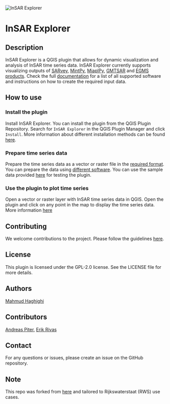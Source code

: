 ![InSAR Explorer](icon.png)

# InSAR Explorer

## Description
InSAR Explorer is a QGIS plugin that allows for dynamic visualization and analysis of InSAR time series data. 
InSAR Explorer currently supports visualizing outputs of [SARvey](https://github.com/luhipi/sarvey), [MintPy](https://github.com/insarlab/MintPy), [MiaplPy](https://github.com/insarlab/MiaplPy), [GMTSAR](https://topex.ucsd.edu/gmtsar/) and [EGMS products](https://egms.land.copernicus.eu/).
Check the full [documentation](https://luhipi.github.io/insar-explorer/) for a list of all supported software and instructions on how to create the required input data.

## How to use
### Install the plugin
Install InSAR Explorer. You can install the plugin from the QGIS Plugin Repository. Search for `InSAR Explorer` in the QGIS Plugin Manager and click `Install`.
More information about different installation methods can be found [here](https://luhipi.github.io/insar-explorer/#installation).

### Prepare time series data
Prepare the time series data as a vector or raster file in the [required format](https://luhipi.github.io/insar-explorer/#data-structure).
You can prepare the data using [different software](https://luhipi.github.io/insar-explorer/#data-preparation).
You can use the sample data provided [here](https://luhipi.github.io/insar-explorer/#sample-data) for testing the plugin.

### Use the plugin to plot time series
Open a vector or raster layer with InSAR time series data in QGIS. Open the plugin and click on any point in the map to display the time series data.
More information [here](https://luhipi.github.io/insar-explorer/#usage)

## Contributing
We welcome contributions to the project. Please follow the guidelines [here](https://luhipi.github.io/insar-explorer/#contributing).

## License
This plugin is licensed under the GPL-2.0 license. See the LICENSE file for more details.

## Authors
[Mahmud Haghighi](https://www.ipi.uni-hannover.de/en/haghighi/)

## Contributors
[Andreas Piter](https://www.ipi.uni-hannover.de/en/piter/),
[Erik Rivas](https://www.ipi.uni-hannover.de/en/institute/team/erik-rivas)

## Contact
For any questions or issues, please create an issue on the GitHub repository.

## Note
This repo was forked from [here](https://github.com/luhipi/insar-explorer) and tailored to Rijkswaterstaat (RWS) use cases.
